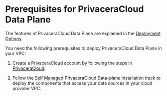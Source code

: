 # Prerequisites for PrivaceraCloud Data Plane

The features of PrivaceraCloud Data Plane are explained in the 
[Deployment Options](../../deployment-options/index.md#3-privaceracloud-data-plane).

You need the following prerequisites to deploy PrivaceraCloud Data Plane in your VPC:

1. Create a PrivaceraCloud account by following the steps in [PrivaceraCloud](../privaceracloud/index.md).

1. Follow the [Self Managed](../self-managed/index.md) PrivaceraCloud Data-plane installation track 
to deploy the components that access your data sources in your cloud provider VPC.
